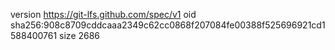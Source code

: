 version https://git-lfs.github.com/spec/v1
oid sha256:908c8709cddcaaa2349c62cc0868f207084fe00388f525696921cd1588400761
size 2686
